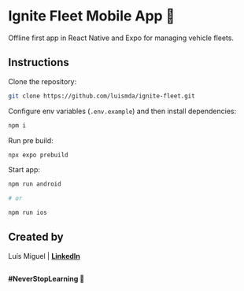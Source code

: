 # Ignite Fleet Mobile App 🚗

Offline first app in React Native and Expo for managing vehicle fleets.

## Instructions

Clone the repository:

```sh
git clone https://github.com/luismda/ignite-fleet.git
```

Configure env variables (`.env.example`) and then install dependencies:

```sh
npm i
```

Run pre build:

```sh
npx expo prebuild
```

Start app:

```sh
npm run android

# or

npm run ios
```

## Created by

Luís Miguel | [**LinkedIn**](https://www.linkedin.com/in/luis-miguel-dutra-alves/)

##

**#NeverStopLearning 🚀**